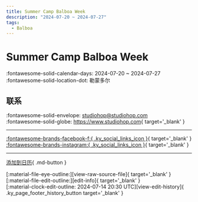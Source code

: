 ```yaml
---
title: Summer Camp Balboa Week
description: "2024-07-20 ~ 2024-07-27"
tags:
  - Balboa
---
```


# Summer Camp Balboa Week 

:fontawesome-solid-calendar-days: 2024-07-20 ~ 2024-07-27  
:fontawesome-solid-location-dot: 勒蒙多尔  

## 联系

:fontawesome-solid-envelope: <studiohop@studiohop.com>  
:fontawesome-solid-globe: <https://www.studiohop.com>{ target='_blank' }  

---

 [:fontawesome-brands-facebook-f:{ .ky_social_links_icon }](https://www.facebook.com/studiohop){ target='_blank' } [:fontawesome-brands-instagram:{ .ky_social_links_icon }](https://instagram.com/studio_hop_toulouse){ target='_blank' }

---

[添加到日历](https://swing.news/ics/zh-Hans/2024/fr_FR/summer-camp-balboa-week-2024.ics){ .md-button }

<div class="ky_page_footer" markdown>
<div class="ky_page_footer_trailing" markdown="span">
[:material-file-eye-outline:][view-raw-source-file]{ target='_blank' }
[:material-file-edit-outline:][edit-info]{ target='_blank' }
</div>
<div class="ky_page_footer_leading" markdown="span">
[:material-clock-edit-outline: 2024-07-14 20:30 UTC][view-edit-history]{ .ky_page_footer_history_button target='_blank' }
</div>
</div>

[view-raw-source-file]: https://github.com/swingdance/events/blob/main/2024/fr_FR/summer-camp-balboa-week-2024.json "查看原始源文件"
[edit-info]: https://github.com/swingdance/events/issues/new?assignees=&labels=update+event&projects=&template=03-update_entity.yml&title=%5B2024%2Ffr_FR%5D%20Summer%20Camp%20Balboa%20Week&region=fr_FR&year=2024&id=summer-camp-balboa-week-2024&name=Summer%20Camp%20Balboa%20Week&org_id= "编辑信息"

[view-edit-history]: https://github.com/swingdance/events/commits/main/2024/fr_FR/summer-camp-balboa-week-2024.json "查看编辑历史"

